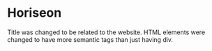 # Horiseon
Title was changed to be related to the website. 
HTML elements were changed to have more semantic tags than just having div.
